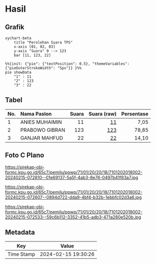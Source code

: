 # Hasil

## Grafik

```mermaid
xychart-beta
    title "Perolehan Suara TPS"
    x-axis [01, 02, 03]
    y-axis "Suara" 0 --> 123
    bar [11, 123, 22]
```

```mermaid
%%{init: {"pie": {"textPosition": 0.5}, "themeVariables": {"pieOuterStrokeWidth": "5px"}} }%%
pie showData
    "1" : 11
    "2" : 123
    "3" : 22
```

## Tabel

| No. | Nama Paslon    | Suara | Suara (raw) | Persentase |
|:--- |:-------------- | -----:| -----------:| ----------:|
| 1   | ANIES MUHAIMIN | 11    | [11][p-1]   | 7,05       |
| 2   | PRABOWO GIBRAN | 123   | [123][p-2]  | 78,85      |
| 3   | GANJAR MAHFUD  | 22    | [22][p-3]   | 14,10      |


[p-1]: https://github.com/gigit-pemilu/pemilu-2024-71-sulawesi-utara/blob/main/pilpres/hitung-suara/sub/71-sulawesi-utara/sub/01-bolaang-mongondow/sub/20-poigar/sub/2018-nonapan/sub/002-tps/sub/paslon-1.txt
[p-2]: https://github.com/gigit-pemilu/pemilu-2024-71-sulawesi-utara/blob/main/pilpres/hitung-suara/sub/71-sulawesi-utara/sub/01-bolaang-mongondow/sub/20-poigar/sub/2018-nonapan/sub/002-tps/sub/paslon-2.txt
[p-3]: https://github.com/gigit-pemilu/pemilu-2024-71-sulawesi-utara/blob/main/pilpres/hitung-suara/sub/71-sulawesi-utara/sub/01-bolaang-mongondow/sub/20-poigar/sub/2018-nonapan/sub/002-tps/sub/paslon-3.txt

## Foto C Plano

https://sirekap-obj-formc.kpu.go.id/65c7/pemilu/ppwp/71/01/20/20/18/7101202018002-20240215-072810--01e69137-5a5f-4ab3-8e76-0497b41f83a7.jpg

https://sirekap-obj-formc.kpu.go.id/65c7/pemilu/ppwp/71/01/20/20/18/7101202018002-20240215-072607--0894d722-dda9-4bf4-b32b-1ebbfc02d3a6.jpg

https://sirekap-obj-formc.kpu.go.id/65c7/pemilu/ppwp/71/01/20/20/18/7101202018002-20240215-072533--59c6b112-3352-41b5-adb3-471a280e520b.jpg


## Metadata

| Key        | Value               |
| ---------- | ------------------- |
| Time Stamp | 2024-02-15 19:30:26 |



